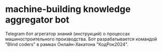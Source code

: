 # machine-building knowledge aggregator bot
 Telegram бот агрегатор знаний (инструкций) о процессах машиностроительного производства. Бот разрабатывается командой "Blind coders" в рамках Онлайн-Хакатона "КодРок2024".

